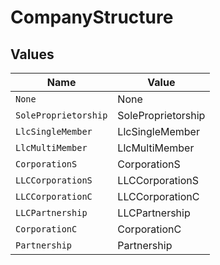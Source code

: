 # CompanyStructure


## Values

| Name                 | Value                |
| -------------------- | -------------------- |
| `None`               | None                 |
| `SoleProprietorship` | SoleProprietorship   |
| `LlcSingleMember`    | LlcSingleMember      |
| `LlcMultiMember`     | LlcMultiMember       |
| `CorporationS`       | CorporationS         |
| `LLCCorporationS`    | LLCCorporationS      |
| `LLCCorporationC`    | LLCCorporationC      |
| `LLCPartnership`     | LLCPartnership       |
| `CorporationC`       | CorporationC         |
| `Partnership`        | Partnership          |